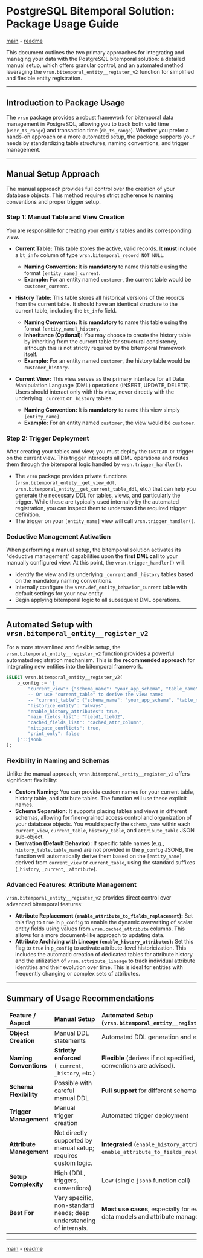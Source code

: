 # PostgreSQL Bitemporal Solution: Package Usage Guide

[main](main.md) - [readme](../README.md)

This document outlines the two primary approaches for integrating and managing your data with the PostgreSQL bitemporal solution: a detailed manual setup, which offers granular control, and an automated method leveraging the `vrsn.bitemporal_entity__register_v2` function for simplified and flexible entity registration.

-----

## Introduction to Package Usage

The `vrsn` package provides a robust framework for bitemporal data management in PostgreSQL, allowing you to track both valid time (`user_ts_range`) and transaction time (`db_ts_range`). Whether you prefer a hands-on approach or a more automated setup, the package supports your needs by standardizing table structures, naming conventions, and trigger management.

-----

## Manual Setup Approach

The manual approach provides full control over the creation of your database objects. This method requires strict adherence to naming conventions and proper trigger setup.

### Step 1: Manual Table and View Creation

You are responsible for creating your entity's tables and its corresponding view.

  * **Current Table:** This table stores the active, valid records. It **must** include a `bt_info` column of type `vrsn.bitemporal_record NOT NULL`.

      * **Naming Convention:** It is **mandatory** to name this table using the format `[entity_name]_current`.
      * **Example:** For an entity named `customer`, the current table would be `customer_current`.

  * **History Table:** This table stores all historical versions of the records from the current table. It should have an identical structure to the current table, including the `bt_info` field.

      * **Naming Convention:** It is **mandatory** to name this table using the format `[entity_name]_history`.
      * **Inheritance (Optional):** You may choose to create the history table by inheriting from the current table for structural consistency, although this is not strictly required by the bitemporal framework itself.
      * **Example:** For an entity named `customer`, the history table would be `customer_history`.

  * **Current View:** This view serves as the primary interface for all Data Manipulation Language (DML) operations (INSERT, UPDATE, DELETE). Users should interact only with this view, never directly with the underlying `_current` or `_history` tables.

      * **Naming Convention:** It is **mandatory** to name this view simply `[entity_name]`.
      * **Example:** For an entity named `customer`, the view would be `customer`.

### Step 2: Trigger Deployment

After creating your tables and view, you must deploy the `INSTEAD OF` trigger on the current view. This trigger intercepts all DML operations and routes them through the bitemporal logic handled by `vrsn.trigger_handler()`.

  * The `vrsn` package provides private functions (`vrsn.bitemporal_entity__get_view_ddl`, `vrsn.bitemporal_entity__get_current_table_ddl`, etc.) that can help you generate the necessary DDL for tables, views, and particularly the trigger. While these are typically used internally by the automated registration, you can inspect them to understand the required trigger definition.
  * The trigger on your `[entity_name]` view will call `vrsn.trigger_handler()`.

### Deductive Management Activation

When performing a manual setup, the bitemporal solution activates its "deductive management" capabilities upon the **first DML call** to your manually configured view. At this point, the `vrsn.trigger_handler()` will:

  * Identify the view and its underlying `_current` and `_history` tables based on the mandatory naming conventions.
  * Internally configure the `vrsn.def_entity_behavior_current` table with default settings for your new entity.
  * Begin applying bitemporal logic to all subsequent DML operations.

-----

## Automated Setup with `vrsn.bitemporal_entity__register_v2`

For a more streamlined and flexible setup, the `vrsn.bitemporal_entity__register_v2` function provides a powerful automated registration mechanism. This is the **recommended approach** for integrating new entities into the bitemporal framework.

```sql
SELECT vrsn.bitemporal_entity__register_v2(
    p_config := '{
        "current_view": {"schema_name": "your_app_schema", "table_name": "your_entity_view_name"},
        -- Or use "current_table" to derive the view name:
        -- "current_table": {"schema_name": "your_app_schema", "table_name": "your_entity_table_current"},
        "historice_entity": "always",
        "enable_history_attributes": true,
        "main_fields_list": "field1,field2",
        "cached_fields_list": "cached_attr_column",
        "mitigate_conflicts": true,
        "print_only": false
    }'::jsonb
);
```

### Flexibility in Naming and Schemas

Unlike the manual approach, `vrsn.bitemporal_entity__register_v2` offers significant flexibility:

  * **Custom Naming:** You can provide custom names for your current table, history table, and attribute tables. The function will use these explicit names.
  * **Schema Separation:** It supports placing tables and views in different schemas, allowing for finer-grained access control and organization of your database objects. You would specify the `schema_name` within each `current_view`, `current_table`, `history_table`, and `attribute_table` JSON sub-object.
  * **Derivation (Default Behavior):** If specific table names (e.g., `history_table.table_name`) are not provided in the `p_config` JSONB, the function will automatically derive them based on the `[entity_name]` derived from `current_view` or `current_table`, using the standard suffixes (`_history`, `_current`, `_attribute`).

### Advanced Features: Attribute Management

`vrsn.bitemporal_entity__register_v2` provides direct control over advanced bitemporal features:

  * **Attribute Replacement (`enable_attribute_to_fields_replacement`):** Set this flag to `true` in `p_config` to enable the dynamic overwriting of scalar entity fields using values from `vrsn.cached_attribute` columns. This allows for a more document-like approach to updating data.
  * **Attribute Archiving with Lineage (`enable_history_attributes`):** Set this flag to `true` in `p_config` to activate attribute-level historicization. This includes the automatic creation of dedicated tables for attribute history and the utilization of `vrsn.attribute_lineage` to track individual attribute identities and their evolution over time. This is ideal for entities with frequently changing or complex sets of attributes.

-----

## Summary of Usage Recommendations

| Feature / Aspect          | Manual Setup                                           | Automated Setup (`vrsn.bitemporal_entity__register_v2`)       | Recommendation                                                                      |
| :------------------------ | :----------------------------------------------------- | :------------------------------------------------------------- | :---------------------------------------------------------------------------------- |
| **Object Creation** | Manual DDL statements                                  | Automated DDL generation and execution                         | **Automated** for speed and consistency.                                            |
| **Naming Conventions** | **Strictly enforced** (`_current`, `_history`, etc.)  | **Flexible** (derives if not specified, but conventions are advised). | **Automated** for flexibility; respect derived names or specify explicitly.           |
| **Schema Flexibility** | Possible with careful manual DDL                       | **Full support** for different schemas                         | **Automated** for multi-schema deployments.                                         |
| **Trigger Management** | Manual trigger creation                                | Automated trigger deployment                                   | **Automated** to prevent errors.                                                    |
| **Attribute Management** | Not directly supported by manual setup; requires custom logic. | **Integrated** (`enable_history_attributes`, `enable_attribute_to_fields_replacement`). | **Automated** for complex attribute scenarios.                                      |
| **Setup Complexity** | High (DDL, triggers, conventions)                      | Low (single `jsonb` function call)                             | **Automated** for ease of use and reduced error surface.                            |
| **Best For** | Very specific, non-standard needs; deep understanding of internals. | **Most use cases**, especially for evolving data models and attribute management.    | **`vrsn.bitemporal_entity__register_v2` is the recommended path for new entities.** |

---
[main](main.md) - [readme](../README.md)
